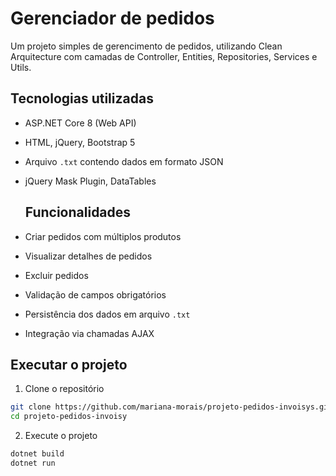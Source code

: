 # Gerenciador de pedidos

Um projeto simples de gerencimento de pedidos, utilizando Clean Arquitecture com camadas de Controller, Entities, Repositories, Services e Utils.

## Tecnologias utilizadas

- ASP.NET Core 8 (Web API)
- HTML, jQuery, Bootstrap 5
- Arquivo `.txt` contendo dados em formato JSON
- jQuery Mask Plugin, DataTables

  ## Funcionalidades

- Criar pedidos com múltiplos produtos
- Visualizar detalhes de pedidos
- Excluir pedidos
- Validação de campos obrigatórios
- Persistência dos dados em arquivo `.txt`
- Integração via chamadas AJAX

## Executar o projeto

1. Clone o repositório

```bash
git clone https://github.com/mariana-morais/projeto-pedidos-invoisys.git
cd projeto-pedidos-invoisy
```

2. Execute o projeto

```bash
dotnet build
dotnet run
```


